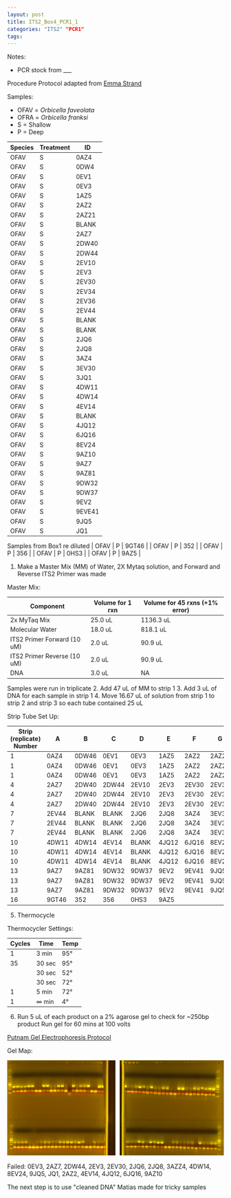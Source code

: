 ```yaml
---
layout: post
title: ITS2_Box4_PCR1_1
categories: "ITS2" "PCR1"
tags:
---
```




Notes:
- PCR stock from ___

Procedure
Protocol adapted from [Emma Strand](https://emmastrand.github.io/EmmaStrand_Notebook/ITS2-Sequencing-Protocol/)

Samples:
- OFAV = *Orbicella faveolata*
- OFRA = *Orbicella franksi*
- S = Shallow
- P = Deep

| Species | Treatment | ID    |
|---------|-----------|-------|
| OFAV    | S         | 0AZ4  |
| OFAV    | S         | 0DW4  |
| OFAV    | S         | 0EV1  |
| OFAV    | S         | 0EV3  |
| OFAV    | S         | 1AZ5  |
| OFAV    | S         | 2AZ2  |
| OFAV    | S         | 2AZ21 |
| OFAV    | S         | BLANK |
| OFAV    | S         | 2AZ7  |
| OFAV    | S         | 2DW40 |
| OFAV    | S         | 2DW44 |
| OFAV    | S         | 2EV10 |
| OFAV    | S         | 2EV3  |
| OFAV    | S         | 2EV30 |
| OFAV    | S         | 2EV34 |
| OFAV    | S         | 2EV36 |
| OFAV    | S         | 2EV44 |
| OFAV    | S         | BLANK |
| OFAV    | S         | BLANK |
| OFAV    | S         | 2JQ6  |
| OFAV    | S         | 2JQ8  |
| OFAV    | S         | 3AZ4  |
| OFAV    | S         | 3EV30 |
| OFAV    | S         | 3JQ1  |
| OFAV    | S         | 4DW11 |
| OFAV    | S         | 4DW14 |
| OFAV    | S         | 4EV14 |
| OFAV    | S         | BLANK |
| OFAV    | S         | 4JQ12 |
| OFAV    | S         | 6JQ16 |
| OFAV    | S         | 8EV24 |
| OFAV    | S         | 9AZ10 |
| OFAV    | S         | 9AZ7  |
| OFAV    | S         | 9AZ81 |
| OFAV    | S         | 9DW32 |
| OFAV    | S         | 9DW37 |
| OFAV    | S         | 9EV2  |
| OFAV    | S         | 9EVE41|
| OFAV    | S         | 9JQ5  |
| OFAV    | S         | JQ1   |

Samples from Box1 re diluted
| OFAV    | P         | 9GT46 |
| OFAV    | P         | 352   |
| OFAV    | P         | 356   |
| OFAV    | P         | 0HS3  |
| OFAV    | P         | 9AZ5  |



1. Make a Master Mix (MM) of Water, 2X Mytaq solution, and Forward and Reverse ITS2 Primer was made

Master Mix:

| Component                   | Volume for 1 rxn  |  Volume for 45 rxns (+1% error)  |
|-----------------------------|-------------------|----------------------------------|
| 2x MyTaq Mix                | 25.0 uL           | 1136.3 uL                        |
| Molecular Water             | 18.0 uL           | 818.1 uL                         |
| ITS2 Primer Forward (10 uM) | 2.0  uL           | 90.9 uL                          |
| ITS2 Primer Reverse (10 uM) | 2.0  uL           | 90.9  uL                         |
| DNA                         | 3.0 uL            | NA                               |

Samples were run in triplicate
2. Add 47 uL of MM to strip 1
3. Add 3 uL of DNA for each sample in strip 1
4. Move 16.67 uL of solution from strip 1 to strip 2 and strip 3 so each tube contained 25 uL

Strip Tube Set Up:

| Strip (replicate) Number | A     | B     | C      | D     | E     | F      | G     | H      |
|--------------------------|-------|-------|--------|-------|-------|--------|-------|--------|
| 1                        | 0AZ4  | 0DW46 | 0EV1   | 0EV3  | 1AZ5  | 2AZ2   | 2AZ21 | B;ANK  |
| 1                        | 0AZ4  | 0DW46 | 0EV1   | 0EV3  | 1AZ5  | 2AZ2   | 2AZ21 | B;ANK  |
| 1                        | 0AZ4  | 0DW46 | 0EV1   | 0EV3  | 1AZ5  | 2AZ2   | 2AZ21 | B;ANK  |
| 4                        | 2AZ7  | 2DW40 | 2DW44  | 2EV10 | 2EV3  | 2EV30  | 2EV34 | 2EV36  |
| 4                        | 2AZ7  | 2DW40 | 2DW44  | 2EV10 | 2EV3  | 2EV30  | 2EV34 | 2EV36  |
| 4                        | 2AZ7  | 2DW40 | 2DW44  | 2EV10 | 2EV3  | 2EV30  | 2EV34 | 2EV36  |
| 7                        | 2EV44 | BLANK | BLANK  | 2JQ6  | 2JQ8  | 3AZ4   | 3EV30 | 3JQ1   |
| 7                        | 2EV44 | BLANK | BLANK  | 2JQ6  | 2JQ8  | 3AZ4   | 3EV30 | 3JQ1   |
| 7                        | 2EV44 | BLANK | BLANK  | 2JQ6  | 2JQ8  | 3AZ4   | 3EV30 | 3JQ1   |
| 10                       | 4DW11 | 4DW14 | 4EV14  | BLANK | 4JQ12 | 6JQ16  | 8EV24 | 9AZ10  |
| 10                       | 4DW11 | 4DW14 | 4EV14  | BLANK | 4JQ12 | 6JQ16  | 8EV24 | 9AZ10  |
| 10                       | 4DW11 | 4DW14 | 4EV14  | BLANK | 4JQ12 | 6JQ16  | 8EV24 | 9AZ10  |
| 13                       | 9AZ7  | 9AZ81 | 9DW32  | 9DW37 | 9EV2  | 9EV41  | 9JQ5  | JQ1    |
| 13                       | 9AZ7  | 9AZ81 | 9DW32  | 9DW37 | 9EV2  | 9EV41  | 9JQ5  | JQ1    |
| 13                       | 9AZ7  | 9AZ81 | 9DW32  | 9DW37 | 9EV2  | 9EV41  | 9JQ5  | JQ1    |
| 16                       | 9GT46 | 352   | 356    | 0HS3  | 9AZ5  |        |       |        |


5. Thermocycle

Thermocycler Settings:

| Cycles | Time   | Temp |
|--------|--------|------|
| 1 	   | 3 min  | 95°  |
| 35     | 30 sec | 95°  |
|        | 30 sec | 52°  |
|        | 30 sec | 72°  |
| 1      | 5 min  | 72°  |
| 1      | ∞ min  | 4°   |

6. Run 5 uL of each product on a 2% agarose gel to check for ~250bp product
   Run gel for 60 mins at 100 volts

[Putnam Gel Electrophoresis Protocol](https://emmastrand.github.io/EmmaStrand_Notebook/Gel-Electrophoresis-Protocol/)

Gel Map:

![](https://raw.githubusercontent.com/wdunster/WDPrada_Lab_Notebook/master/images/ITS2_Gel15.png)

Failed:
0EV3, 2AZ7, 2DW44, 2EV3, 2EV30, 2JQ6, 2JQ8, 3AZZ4, 4DW14, 8EV24, 9JQ5, JQ1, 2AZ2, 4EV14, 4JQ12, 6JQ16, 9AZ10

The next step is to use "cleaned DNA" Matias made for tricky samples
